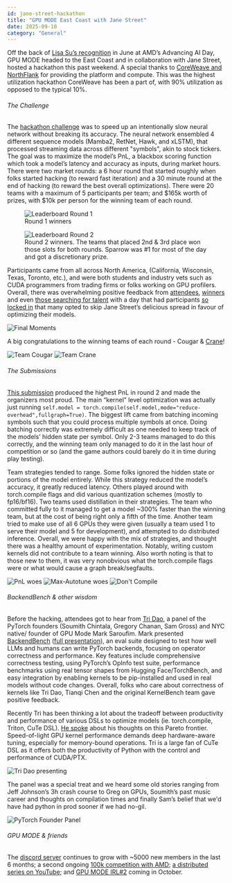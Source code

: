 ```yaml
---
id: jane-street-hackathon
title: "GPU MODE East Coast with Jane Street"
date: 2025-09-10
category: "General"
---
```


Off the back of [Lisa Su’s recognition](https://www.gpumode.com/v2/news) in June at AMD’s Advancing AI Day, GPU MODE headed to the East Coast and in collaboration with Jane Street, hosted a hackathon this past weekend. A special thanks to [CoreWeave and NorthFlank](https://www.linkedin.com/posts/william-j-stewart_jane-street-northflank-coreweave-activity-7371165659688226816-6DbI?utm_source=share&utm_medium=member_desktop&rcm=ACoAAAWbErgBtCPmRJStcIqOGtOiTogXhv9YJ8g) for providing the platform and compute. This was the highest utilization hackathon CoreWeave has been a part of, with 90% utilization as opposed to the typical 10%.

###### The Challenge
The [hackathon challenge](https://github.com/janestreet-gpu-mode/hackathon/tree/main) was to speed up an intentionally slow neural network without breaking its accuracy. The neural network ensembled 4 different sequence models (Mamba2, RetNet, Hawk, and xLSTM), that processed streaming data across different "symbols", akin to stock tickers. The goal was to maximize the model’s PnL, a blackbox scoring function which took a model’s latency and accuracy as inputs, during market hours. There were two market rounds: a 6 hour round that started roughly when folks started hacking (to reward fast iteration) and a 30 minute round at the end of hacking (to reward the best overall optimizations). There were 20 teams with a maximum of 5 participants per team; and $165k worth of prizes, with $10k per person for the winning team of each round.

<figure>
  <img src="/static/images/round_1_JS.png" alt="Leaderboard Round 1" />
  <figcaption>Round 1 winners</figcaption>
</figure>
<figure>
  <img src="/static/images/round_2_JS.png" alt="Leaderboard Round 2" />
  <figcaption>Round 2 winners. The teams that placed 2nd & 3rd place won those slots for both rounds. Sparrow was #1 for most of the day and got a discretionary prize. </figcaption>
</figure>

Participants came from all across North America, (California, Wisconsin, Texas, Toronto, etc.), and were both students and industry vets such as CUDA programmers from trading firms or folks working on GPU profilers. Overall, there was overwhelming positive feedback from [attendees](https://x.com/bdepyzy_/status/1965121181503422943?s=46), [winners](https://x.com/NadavTimor/status/1965082710730551701) and even [those searching for talent](https://x.com/stake_jevens/status/1964499440133427256) with a day that had participants [so locked in](https://x.com/GPU_MODE/status/1964516306822045996) that many opted to skip Jane Street’s delicious spread in favour of optimizing their models.

![Final Moments](/static/images/nailbiting_JS.png)

A big congratulations to the winning teams of each round - Cougar & [Crane](https://www.linkedin.com/posts/kylecyu_we-won-1st-place-at-the-jane-street-x-gpu-activity-7370837082140774400-dvxP?utm_source=share&utm_medium=member_desktop&rcm=ACoAAAWbErgBtCPmRJStcIqOGtOiTogXhv9YJ8g)!

![Team Cougar](/static/images/cougar_JS.png)
![Team Crane](/static/images/crane_JS.png)

###### The Submissions
[This submission](https://github.com/kyolebu/janestreet-gpumode-hackathon/blob/main/example_model.py) produced the highest PnL in round 2 and made the organizers most proud. The main “kernel” level optimization was actually just running `self.model = torch.compile(self.model,mode="reduce-overhead",fullgraph=True)`. The biggest lift came from batching incoming symbols such that you could process multiple symbols at once.  Doing batching correctly was extremely difficult as one needed to keep track of the models’ hidden state per symbol. Only 2-3 teams managed to do this correctly, and the winning team only managed to do it in the last hour of competition or so (and the game authors could barely do it in time during play testing).

Team strategies tended to range. Some folks ignored the hidden state or portions of the model entirely. While this strategy reduced the model’s accuracy, it greatly reduced latency. Others played around with torch.compile flags and did various quantization schemes (mostly to fp16/bf16). Two teams used distillation in their strategies. The team who committed fully to it managed to get a model ~300% faster than the winning team, but at the cost of being right only a fifth of the time. Another team tried to make use of all 6 GPUs they were given (usually a team used 1 to serve their model and 5 for development), and attempted to do distributed inference.  Overall, we were happy with the mix of strategies, and thought there was a healthy amount of experimentation. Notably, writing custom kernels did not contribute to a team winning. Also worth noting is that to those new to them, it was very nonobvious what the torch.compile flags were or what would cause a graph break/segfaults.

![PnL woes](/static/images/compile_woes_1_JS.png)
![Max-Autotune woes](/static/images/compile_woes_2_JS.png)
![Don't Compile](/static/images/compile_woes_3_JS.png)

###### BackendBench & other wisdom
Before the hacking, attendees got to hear from [Tri Dao](https://www.youtube.com/watch?v=5qSN-R_E3w0), a panel of the PyTorch founders (Soumith Chintala, Gregory Chanan,  Sam Gross) and NYC native/ founder of GPU Mode Mark Saroufim.
Mark presented [BackendBench](https://github.com/meta-pytorch/BackendBench/blob/main/docs/correctness.md) ([full presentation](https://www.youtube.com/watch?v=BTfjdyZOKww)), an eval suite designed to test how well LLMs and humans can write PyTorch backends, focusing on operator correctness and performance. Key features include comprehensive correctness testing, using PyTorch’s OpInfo test suite, performance benchmarks using real tensor shapes from Hugging Face/TorchBench, and easy integration by enabling kernels to be pip-installed and used in real models without code changes.  Overall, folks who care about correctness of kernels like Tri Dao, Tianqi Chen and the original KernelBench team gave positive feedback.

Recently Tri has been thinking a lot about the tradeoff between productivity and performance of various DSLs to optimize models (ie. torch.compile, Triton, CuTe DSL). [He spoke](https://www.youtube.com/watch?v=5qSN-R_E3w0) about his thoughts on this Pareto frontier. Speed-of-light GPU kernel performance demands deep hardware-aware tuning, especially for memory-bound operations. Tri is a large fan of CuTe DSL as it offers both the productivity of Python with the control and performance of CUDA/PTX.

![Tri Dao presenting](/static/images/Tri_JS.png)

The panel was a special treat and we heard some old stories ranging from Jeff Johnson’s 3h crash course to Greg on GPUs, Soumith’s past music career and thoughts on compilation times and finally Sam’s belief that we'd have had python in prod sooner if we had no-gil.

![PyTorch Founder Panel ](/static/images/panel_JS.png)

###### GPU MODE & friends
The [discord server](https://discord.gg/gpumode)  continues to grow with ~5000 new members in the last 6 months; a second ongoing [100k competition with AMD](https://www.datamonsters.com/amd-developer-challenge-2025#wf-form-AMD-Email-Form); [a distributed series on YouTube](https://www.youtube.com/@GPUMODE/videos); and [GPU MODE IRL#2](https://events.accel.com/gpumodehackathon) coming in October.
